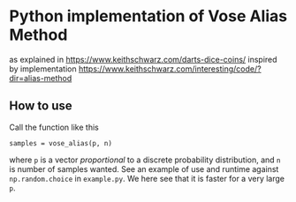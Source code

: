 # Python implementation of Vose Alias Method
as explained in https://www.keithschwarz.com/darts-dice-coins/
inspired by implementation https://www.keithschwarz.com/interesting/code/?dir=alias-method

## How to use
Call the function like this

```
samples = vose_alias(p, n)
```

where `p` is a vector _proportional_ to a discrete probability distribution, and  `n` is number of samples wanted. 
See an example of use and runtime against `np.random.choice` in `example.py`. We here see that it is faster for a very large `p`.

